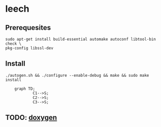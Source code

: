 # leech

## Prerequesites
```
sudo apt-get install build-essential automake autoconf libtool-bin check \
pkg-config libssl-dev
```

## Install
`./autogen.sh && ./configure --enable-debug && make && sudo make install`

```mermaid
    graph TD;
            C1-->S;
            C2-->S;
            C3-->S;
```

## TODO: [doxygen](https://www.gnu.org/software/autoconf-archive/ax_prog_doxygen.html)

